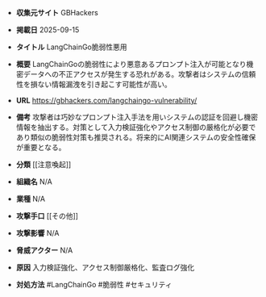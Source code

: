 - **収集元サイト**
GBHackers

- **掲載日**
2025-09-15

- **タイトル**
LangChainGo脆弱性悪用

- **概要**
LangChainGoの脆弱性により悪意あるプロンプト注入が可能となり機密データへの不正アクセスが発生する恐れがある。攻撃者はシステムの信頼性を損ない情報漏洩を引き起こす可能性が高い。

- **URL**
https://gbhackers.com/langchaingo-vulnerability/

- **備考**
攻撃者は巧妙なプロンプト注入手法を用いシステムの認証を回避し機密情報を抽出する。対策として入力検証強化やアクセス制御の厳格化が必要であり類似の脆弱性対策も推奨される。将来的にAI関連システムの安全性確保が重要となる。

- **分類**
[[注意喚起]]

- **組織名**
N/A

- **業種**
N/A

- **攻撃手口**
[[その他]]

- **攻撃影響**
N/A

- **脅威アクター**
N/A

- **原因**
入力検証強化、アクセス制御厳格化、監査ログ強化

- **対処方法**
#LangChainGo #脆弱性 #セキュリティ

